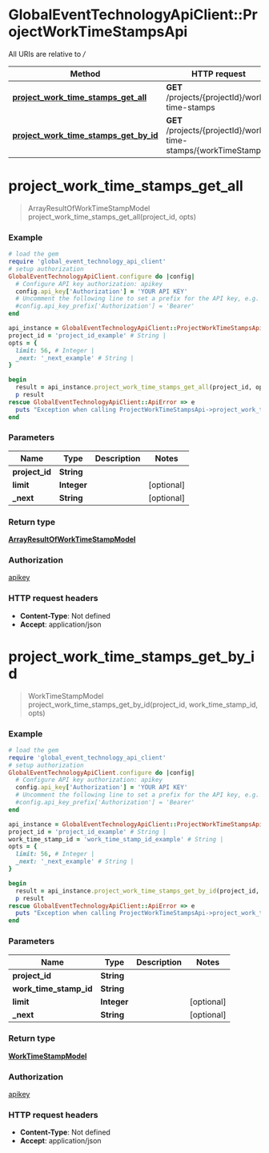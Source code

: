 # GlobalEventTechnologyApiClient::ProjectWorkTimeStampsApi

All URIs are relative to */*

Method | HTTP request | Description
------------- | ------------- | -------------
[**project_work_time_stamps_get_all**](ProjectWorkTimeStampsApi.md#project_work_time_stamps_get_all) | **GET** /projects/{projectId}/work-time-stamps | 
[**project_work_time_stamps_get_by_id**](ProjectWorkTimeStampsApi.md#project_work_time_stamps_get_by_id) | **GET** /projects/{projectId}/work-time-stamps/{workTimeStampId} | 

# **project_work_time_stamps_get_all**
> ArrayResultOfWorkTimeStampModel project_work_time_stamps_get_all(project_id, opts)



### Example
```ruby
# load the gem
require 'global_event_technology_api_client'
# setup authorization
GlobalEventTechnologyApiClient.configure do |config|
  # Configure API key authorization: apikey
  config.api_key['Authorization'] = 'YOUR API KEY'
  # Uncomment the following line to set a prefix for the API key, e.g. 'Bearer' (defaults to nil)
  #config.api_key_prefix['Authorization'] = 'Bearer'
end

api_instance = GlobalEventTechnologyApiClient::ProjectWorkTimeStampsApi.new
project_id = 'project_id_example' # String | 
opts = { 
  limit: 56, # Integer | 
  _next: '_next_example' # String | 
}

begin
  result = api_instance.project_work_time_stamps_get_all(project_id, opts)
  p result
rescue GlobalEventTechnologyApiClient::ApiError => e
  puts "Exception when calling ProjectWorkTimeStampsApi->project_work_time_stamps_get_all: #{e}"
end
```

### Parameters

Name | Type | Description  | Notes
------------- | ------------- | ------------- | -------------
 **project_id** | **String**|  | 
 **limit** | **Integer**|  | [optional] 
 **_next** | **String**|  | [optional] 

### Return type

[**ArrayResultOfWorkTimeStampModel**](ArrayResultOfWorkTimeStampModel.md)

### Authorization

[apikey](../README.md#apikey)

### HTTP request headers

 - **Content-Type**: Not defined
 - **Accept**: application/json



# **project_work_time_stamps_get_by_id**
> WorkTimeStampModel project_work_time_stamps_get_by_id(project_id, work_time_stamp_id, opts)



### Example
```ruby
# load the gem
require 'global_event_technology_api_client'
# setup authorization
GlobalEventTechnologyApiClient.configure do |config|
  # Configure API key authorization: apikey
  config.api_key['Authorization'] = 'YOUR API KEY'
  # Uncomment the following line to set a prefix for the API key, e.g. 'Bearer' (defaults to nil)
  #config.api_key_prefix['Authorization'] = 'Bearer'
end

api_instance = GlobalEventTechnologyApiClient::ProjectWorkTimeStampsApi.new
project_id = 'project_id_example' # String | 
work_time_stamp_id = 'work_time_stamp_id_example' # String | 
opts = { 
  limit: 56, # Integer | 
  _next: '_next_example' # String | 
}

begin
  result = api_instance.project_work_time_stamps_get_by_id(project_id, work_time_stamp_id, opts)
  p result
rescue GlobalEventTechnologyApiClient::ApiError => e
  puts "Exception when calling ProjectWorkTimeStampsApi->project_work_time_stamps_get_by_id: #{e}"
end
```

### Parameters

Name | Type | Description  | Notes
------------- | ------------- | ------------- | -------------
 **project_id** | **String**|  | 
 **work_time_stamp_id** | **String**|  | 
 **limit** | **Integer**|  | [optional] 
 **_next** | **String**|  | [optional] 

### Return type

[**WorkTimeStampModel**](WorkTimeStampModel.md)

### Authorization

[apikey](../README.md#apikey)

### HTTP request headers

 - **Content-Type**: Not defined
 - **Accept**: application/json



